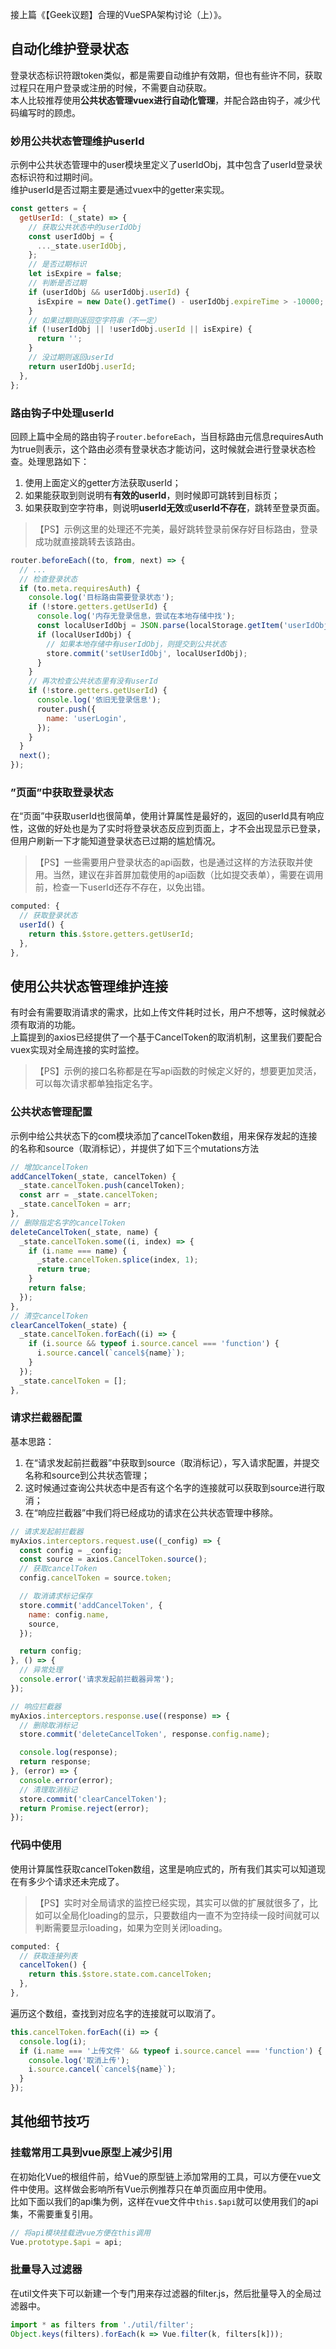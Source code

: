 接上篇《【Geek议题】合理的VueSPA架构讨论（上）》。  

## 自动化维护登录状态

登录状态标识符跟token类似，都是需要自动维护有效期，但也有些许不同，获取过程只在用户登录或注册的时候，不需要自动获取。  
本人比较推荐使用**公共状态管理vuex进行自动化管理**，并配合路由钩子，减少代码编写时的顾虑。  

### 妙用公共状态管理维护userId

示例中公共状态管理中的user模块里定义了userIdObj，其中包含了userId登录状态标识符和过期时间。  
维护userId是否过期主要是通过vuex中的getter来实现。  

```javascript
const getters = {
  getUserId: (_state) => {
    // 获取公共状态中的userIdObj
    const userIdObj = {
      ..._state.userIdObj,
    };
    // 是否过期标识
    let isExpire = false;
    // 判断是否过期
    if (userIdObj && userIdObj.userId) {
      isExpire = new Date().getTime() - userIdObj.expireTime > -10000;
    }
    // 如果过期则返回空字符串（不一定）
    if (!userIdObj || !userIdObj.userId || isExpire) {
      return '';
    }
    // 没过期则返回userId
    return userIdObj.userId;
  },
};
```

### 路由钩子中处理userId

回顾上篇中全局的路由钩子`router.beforeEach`，当目标路由元信息requiresAuth为true则表示，这个路由必须有登录状态才能访问，这时候就会进行登录状态检查。处理思路如下：  

1.  使用上面定义的getter方法获取userId；
2.  如果能获取到则说明有**有效的userId**，则时候即可跳转到目标页；
3.  如果获取到空字符串，则说明**userId无效**或**userId不存在**，跳转至登录页面。

> 【PS】示例这里的处理还不完美，最好跳转登录前保存好目标路由，登录成功就直接跳转去该路由。  

```javascript
router.beforeEach((to, from, next) => {
  // ...
  // 检查登录状态
  if (to.meta.requiresAuth) {
    console.log('目标路由需要登录状态');
    if (!store.getters.getUserId) {
      console.log('内存无登录信息，尝试在本地存储中找');
      const localUserIdObj = JSON.parse(localStorage.getItem('userIdObj'));
      if (localUserIdObj) {
        // 如果本地存储中有userIdObj，则提交到公共状态
        store.commit('setUserIdObj', localUserIdObj);
      }
    }
    // 再次检查公共状态里有没有userId
    if (!store.getters.getUserId) {
      console.log('依旧无登录信息');
      router.push({
        name: 'userLogin',
      });
    }
  }
  next();
});
```

### ”页面”中获取登录状态

在“页面”中获取userId也很简单，使用计算属性是最好的，返回的userId具有响应性，这做的好处也是为了实时将登录状态反应到页面上，才不会出现显示已登录，但用户刷新一下才能知道登录状态已过期的尴尬情况。    

> 【PS】一些需要用户登录状态的api函数，也是通过这样的方法获取并使用。当然，建议在非首屏加载使用的api函数（比如提交表单），需要在调用前，检查一下userId还存不存在，以免出错。

```javascript
computed: {
  // 获取登录状态
  userId() {
    return this.$store.getters.getUserId;
  },
},
```

## 使用公共状态管理维护连接

有时会有需要取消请求的需求，比如上传文件耗时过长，用户不想等，这时候就必须有取消的功能。  
上篇提到的axios已经提供了一个基于CancelToken的取消机制，这里我们要配合vuex实现对全局连接的实时监控。  

> 【PS】示例的接口名称都是在写api函数的时候定义好的，想要更加灵活，可以每次请求都单独指定名字。

### 公共状态管理配置

示例中给公共状态下的com模块添加了cancelToken数组，用来保存发起的连接的名称和source（取消标记），并提供了如下三个mutations方法

```javascript
// 增加cancelToken
addCancelToken(_state, cancelToken) {
  _state.cancelToken.push(cancelToken);
  const arr = _state.cancelToken;
  _state.cancelToken = arr;
},
// 删除指定名字的cancelToken
deleteCancelToken(_state, name) {
  _state.cancelToken.some((i, index) => {
    if (i.name === name) {
      _state.cancelToken.splice(index, 1);
      return true;
    }
    return false;
  });
},
// 清空cancelToken
clearCancelToken(_state) {
  _state.cancelToken.forEach((i) => {
    if (i.source && typeof i.source.cancel === 'function') {
      i.source.cancel(`cancel${name}`);
    }
  });
  _state.cancelToken = [];
},
```

### 请求拦截器配置

基本思路：    

1.  在“请求发起前拦截器”中获取到source（取消标记），写入请求配置，并提交名称和source到公共状态管理；
2.  这时候通过查询公共状态中是否有这个名字的连接就可以获取到source进行取消；
3.  在“响应拦截器”中我们将已经成功的请求在公共状态管理中移除。

```javascript
// 请求发起前拦截器
myAxios.interceptors.request.use((_config) => {
  const config = _config;
  const source = axios.CancelToken.source();
  // 获取cancelToken
  config.cancelToken = source.token;

  // 取消请求标记保存
  store.commit('addCancelToken', {
    name: config.name,
    source,
  });

  return config;
}, () => {
  // 异常处理
  console.error('请求发起前拦截器异常');
});

// 响应拦截器
myAxios.interceptors.response.use((response) => {
  // 删除取消标记
  store.commit('deleteCancelToken', response.config.name);

  console.log(response);
  return response;
}, (error) => {
  console.error(error);
  // 清理取消标记
  store.commit('clearCancelToken');
  return Promise.reject(error);
});
```

### 代码中使用

使用计算属性获取cancelToken数组，这里是响应式的，所有我们其实可以知道现在有多少个请求还未完成了。  

> 【PS】实时对全局请求的监控已经实现，其实可以做的扩展就很多了，比如可以全局化loading的显示，只要数组内一直不为空持续一段时间就可以判断需要显示loading，如果为空则关闭loading。

```javascript
computed: {
  // 获取连接列表
  cancelToken() {
    return this.$store.state.com.cancelToken;
  },
},
```

遍历这个数组，查找到对应名字的连接就可以取消了。  

```javascript
this.cancelToken.forEach((i) => {
  console.log(i);
  if (i.name === '上传文件' && typeof i.source.cancel === 'function') {
    console.log('取消上传');
    i.source.cancel(`cancel${name}`);
  }
});
```

## 其他细节技巧

### 挂载常用工具到vue原型上减少引用

在初始化Vue的根组件前，给Vue的原型链上添加常用的工具，可以方便在vue文件中使用。这样做会影响所有Vue示例推荐只在单页面应用中使用。  
比如下面以我们的api集为例，这样在vue文件中`this.$api`就可以使用我们的api集，不需要重复引用。  

```javascript
// 将api模块挂载进vue方便在this调用
Vue.prototype.$api = api;
```

### 批量导入过滤器

在util文件夹下可以新建一个专门用来存过滤器的filter.js，然后批量导入的全局过滤器中。  

```javascript
import * as filters from './util/filter';
Object.keys(filters).forEach(k => Vue.filter(k, filters[k]));
```

